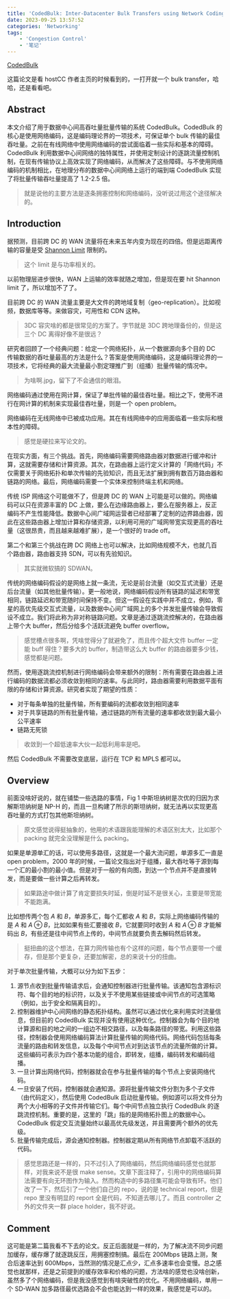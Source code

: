 ```yaml
---
title: 'CodedBulk: Inter-Datacenter Bulk Transfers using Network Coding 论文阅读'
date: 2023-09-25 13:57:52
categories: 'Networking'
tags:
	- 'Congestion Control'
	- '笔记'
---
```


[CodedBulk](https://www.usenix.org/conference/nsdi21/presentation/tseng)

<!-- more -->

这篇论文是看 hostCC 作者主页的时候看到的，一打开就一个 bulk transfer，哈哈，还是看看吧。

## Abstract

本文介绍了用于数据中心间高吞吐量批量传输的系统 CodedBulk。CodedBulk 的核心是使用网络编码，这是编码理论界的一项技术，可保证单个 bulk 传输的最佳吞吐量。之前在有线网络中使用网络编码的尝试面临着一些实际和基本的障碍。CodedBulk 利用数据中心间网络的独特属性，并使用定制设计的逐跳流量控制机制，在现有传输协议上高效实现了网络编码，从而解决了这些障碍。与不使用网络编码的机制相比，在地理分布的数据中心间网络上运行的端到端 CodedBulk 实现了将批量传输吞吐量提高了 1.2-2.5 倍。

> 就是说他的主要方法是逐条拥塞控制和网络编码，没听说过用这个途径解决的。

## Introduction

据预测，目前跨 DC 的 WAN 流量将在未来五年内变为现在的四倍。但是远距离传输的容量是受 [Shannon Limit](https://en.wikipedia.org/wiki/Noisy-channel_coding_theorem) 限制的。

> 这个 limit 是与功率相关的。

以前物理层进步很快，WAN 上运输的效率就随之增加，但是现在要 hit Shannon limit 了，所以增加不了了。

目前跨 DC 的 WAN 流量主要是大文件的跨地域复制（geo-replication）。比如视频，数据库等等。来做容灾，可用性和 CDN 这种。

> 3DC 容灾啥的都是很常见的方案了。字节就是 3DC 跨地理备份的，但是这三个 DC 离得好像不是很远？

研究者回顾了一个经典问题：给定一个网络拓扑，从一个数据源向多个目的 DC 传输数据的吞吐量最高的方法是什么？答案是使用网络编码，这是编码理论界的一项技术，它将经典的最大流量最小割定理推广到（组播）批量传输的情况中。

> 为啥啊.jpg，留下了不会通信的眼泪。

网络编码通过使用在网计算，保证了单批传输的最佳吞吐量。相比之下，使用不进行在网计算的机制来实现最佳吞吐量，则是一个 open problem。

网络编码在无线网络中已被成功应用。其在有线网络中的应用面临着一些实际和根本性的障碍。

> 感觉是硬拉来写论文的。

在现实方面，有三个挑战。首先，网络编码需要网络路由器对数据进行缓冲和计算，这就需要存储和计算资源。其次，在路由器上运行定义计算的「网络代码」不仅需要关于网络拓扑和单次传输的先验知识，而且无法扩展到拥有数百万路由器和链路的网络。最后，网络编码需要一个实体来控制终端主机和网络。

传统 ISP 网络这个可能做不了，但是跨 DC 的 WAN 上可能是可以做的。网络编码可以只在资源丰富的 DC 上做，要么在边缘路由器上，要么在服务器上，反正编码不产生性能降低。数据中心间广域网运营者已经部署了定制的边界路由器，因此在这些路由器上增加计算和存储资源，以利用可用的广域网带宽实现更高的吞吐量（这很昂贵，而且越来越难扩展），是一个很好的 trade off。

第二个和第三个挑战在跨 DC 网络上也可以解决，比如网络规模不大，也就几百个路由器，路由器支持 SDN，可以有先验知识。

> 其实就微软搞的 SDWAN。

传统的网络编码假设的是网络上就一条流，无论是前台流量（如交互式流量）还是后台流量（如其他批量传输）。更一般地说，网络编码假设所有链路的延迟和带宽相同，链路延迟和带宽随时间保持不变。但这一假设在实践中并不成立，例如，零星的高优先级交互式流量，以及数据中心间广域网上的多个并发批量传输会导致假设不成立。我们将此称为非对称链路问题。文章是通过逐跳流控解决的，在路由器上带个大 buffer，然后分给多个活跃流避免 buffer overflow。

> 感觉槽点很多啊，凭啥觉得分了就避免了，而且传个超大文件 buffer 一定能 buff 得住？要多大的 buffer，制造带这么大 buffer 的路由器要多少钱，感觉都是问题。

然而，使用逐跳流控机制进行网络编码会带来额外的限制：所有需要在路由器上进行编码的数据流都必须收敛到相同的速率。与此同时，路由器需要利用数据平面有限的存储和计算资源。研究者实现了期望的性质：

- 对于每条单独的批量传输，所有要编码的流都收敛到相同速率
- 对于共享链路的所有批量传输，通过链路的所有流量的速率都收敛到最大最小公平速率
- 链路无死锁

> 收敛到一个超低速率大伙一起低利用率是吧。

然后 CodedBulk 不需要改变底层，运行在 TCP 和 MPLS 都可以。

## Overview

前面没啥好说的，就在铺垫一些选路的事情，Fig 1 中斯坦纳树是次优的归因为求解斯坦纳树是 NP-H 的，而且一旦构建了所示的斯坦纳树，就无法再以实现更高吞吐量的方式打包其他斯坦纳树。

> 原文感觉说得挺抽象的，他用的术语跟我能理解的术语区别太大，比如那个 packing 就完全没理解是什么 packing。

如果是单源单汇的话，可以使用多路径，这就是一个最大流问题，单源多汇一直是 open problem，2000 年的时候，一篇论文指出对于组播，最大吞吐等于源到每一个汇的最小割的最小值。但是对于一般的有向图，到达一个节点并不是直接转发，而是要做一些计算之后再转发。

> 如果路途中做计算了肯定要损失时延，倒是时延不是很关心，主要是带宽能不能跑满。

比如想传两个包 $A$ 和 $B$，单源多汇，每个汇都收 $A$ 和 $B$，实际上网络编码传输的是 $A$ 和 $A\oplus B$，比如如果有些汇要接收 $B$，它就要同时收到 $A$ 和 $A\oplus B$ 才能解码出 $B$，有些还是往中间节点上传的，中间节点就要负责去解码然后转发。

> 挺扭曲的这个想法，在算力网传输也有个这样的问题，每个节点要带一个缓存，但是那个更复杂，还要加解密，总的来说十分的扭曲。

对于单次批量传输，大概可以分为如下五步：

1. 源节点收到批量传输请求后，会通知控制器进行批量传输。该通知包含源标识符、每个目的地的标识符，以及关于不使用某些链接或中间节点的可选策略（例如，出于安全和隔离目的）。
2. 控制器维护中心间网络的静态拓扑结构。虽然可以通过优化来利用实时流量信息，但目前的 CodedBulk 实现并没有使用这种优化。控制器会为每个目的地计算源和目的地之间的一组边不相交路径，以及每条路径的带宽。利用这些路径，控制器会使用网络编码算法计算批量传输的网络代码。网络代码包括每条流量的路由和转发信息，以及每个中间节点对到达该节点的流量所做的计算。这些编码可表示为四个基本功能的组合，即转发，组播，编码转发和编码组播。
3. 一旦计算出网络代码，控制器就会在参与批量传输的每个节点上安装网络代码。
4. 一旦安装了代码，控制器就会通知源。源将批量传输文件分割为多个子文件（由代码定义），然后使用 CodedBulk 启动批量传输。例如源可以将文件分为两个大小相等的子文件并传输它们。每个中间节点独立执行 CodedBulk 的逐跳流控机制。重要的是，这里的「跳」指的是网络拓扑图上的数据中心。CodedBulk 假定交互流量始终以最高优先级发送，并且需要两个额外的优先级。
5. 批量传输完成后，源会通知控制器。控制器定期从所有网络节点卸载不活跃的代码。

> 感觉思路还是一样的，只不过引入了网络编码，然后网络编码感觉也就那样，对我来说不是很 make sense。文章下面注释了，引用中的网络编码算法需要有向无环图作为输入。然而构造中的多路径集可能会导致有环。他们改了一下，然后引了一个他们自己的 repo，说的是 technical report，但是 repo 里没有明显的 report 全是代码，不知道去哪儿了。而且 controller 之外的文件夹一群 place holder，我不好说。

## Comment

这可能是第二篇我看不下去的论文。反正后面就是一样的，为了解决流不同步问题加缓存，缓存爆了就逐跳反压，用拥塞控制搞。最后在 200Mbps 链路上测，聚合后速率达到 600Mbps，当然测的情况是汇点少，汇点多速率也会变慢。总之感觉也就那样，还是之前提到的缓存效率和价格的问题，方法啥的感觉也没啥创新，虽然多了个网络编码，但是我没感觉到有啥突破性的优化。不用网络编码，单用一个 SD-WAN 加多路径最优选路会不会也能达到一样的效果，我感觉是可以的。
